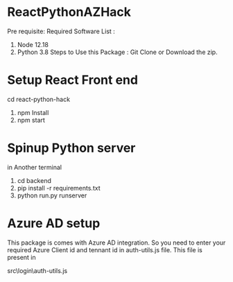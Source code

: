 # ReactPythonAZHack
Pre requisite:
Required Software List :
1. Node 12.18
2. Python 3.8
Steps to Use this Package :
Git Clone or Download the zip.
# Setup React Front end
cd react-python-hack
1. npm Install
2. npm start
# Spinup Python server
in Another terminal
1. cd backend
2. pip install -r requirements.txt
3. python run.py runserver

# Azure AD setup
This package is comes with Azure AD integration.
So you need to enter your required Azure Client id and tennant id in auth-utils.js file. 
This file is present in 

 src\login\auth-utils.js
 
